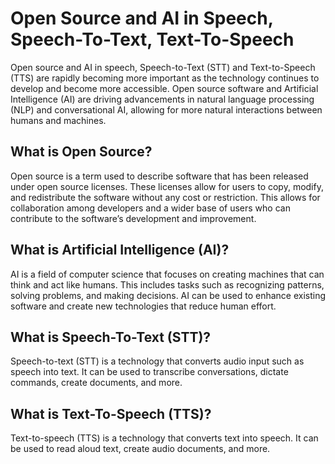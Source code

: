 # Open Source and AI in Speech, Speech-To-Text, Text-To-Speech

Open source and AI in speech, Speech-to-Text (STT) and Text-to-Speech (TTS) are rapidly becoming more important as the technology continues to develop and become more accessible. Open source software and Artificial Intelligence (AI) are driving advancements in natural language processing (NLP) and conversational AI, allowing for more natural interactions between humans and machines. 

## What is Open Source? 

Open source is a term used to describe software that has been released under open source licenses. These licenses allow for users to copy, modify, and redistribute the software without any cost or restriction. This allows for collaboration among developers and a wider base of users who can contribute to the software’s development and improvement.

## What is Artificial Intelligence (AI)? 

AI is a field of computer science that focuses on creating machines that can think and act like humans. This includes tasks such as recognizing patterns, solving problems, and making decisions. AI can be used to enhance existing software and create new technologies that reduce human effort. 

## What is Speech-To-Text (STT)?

Speech-to-text (STT) is a technology that converts audio input such as speech into text. It can be used to transcribe conversations, dictate commands, create documents, and more. 

## What is Text-To-Speech (TTS)?

Text-to-speech (TTS) is a technology that converts text into speech. It can be used to read aloud text, create audio documents, and more.
